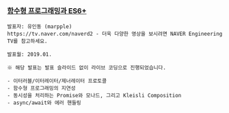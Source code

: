 ### [함수형 프로그래밍과 ES6+](https://www.youtube.com/watch?v=4sO0aWTd3yc)

```
발표자: 유인동 (marpple)
https://tv.naver.com/naverd2 - 더욱 다양한 영상을 보시려면 NAVER Engineering TV를 참고하세요.

발표월: 2019.01.

※ 해당 발표는 발표 슬라이드 없이 라이브 코딩으로 진행되었습니다.

- 이터러블/이터레이터/제너레이터 프로토콜
- 함수형 프로그래밍의 지연성
- 동시성을 처리하는 Promise와 모나드, 그리고 Kleisli Composition
- async/await와 에러 핸들링
```
